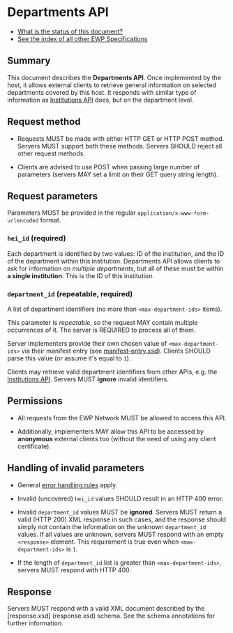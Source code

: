 Departments API
===============

* [What is the status of this document?][statuses]
* [See the index of all other EWP Specifications][develhub]


Summary
-------

This document describes the **Departments API**. Once implemented by the host,
it allows external clients to retrieve general information on selected
departments covered by this host. It responds with similar type of information
as [Institutions API][institutions-api] does, but on the department level.


Request method
--------------

 * Requests MUST be made with either HTTP GET or HTTP POST method. Servers MUST
   support both these methods. Servers SHOULD reject all other request methods.

 * Clients are advised to use POST when passing large number of parameters
   (servers MAY set a limit on their GET query string length).


Request parameters
------------------

Parameters MUST be provided in the regular `application/x-www-form-urlencoded`
format.


### `hei_id` (required)

Each department is identified by two values: ID of the institution, and the ID
of the department within this institution. Departments API allows clients to
ask for information on *multiple departments*, but all of these must be within
**a single institution**. This is the ID of this institution.


### `department_id` (repeatable, required)

A list of department identifiers (no more than `<max-department-ids>` items).

This parameter is *repeatable*, so the request MAY contain multiple occurrences
of it. The server is REQUIRED to process all of them.

Server implementers provide their own chosen value of `<max-department-ids>`
via their manifest entry (see [manifest-entry.xsd](manifest-entry.xsd)).
Clients SHOULD parse this value (or assume it's equal to `1`).

Clients may retrieve valid department identifiers from other APIs, e.g. the
[Institutions API][institutions-api]. Servers MUST **ignore** invalid
identifiers.


Permissions
-----------

 * All requests from the EWP Network MUST be allowed to access this API.

 * Additionally, implementers MAY allow this API to be accessed by
   **anonymous** external clients too (without the need of using any client
   certificate).


Handling of invalid parameters
------------------------------

 * General [error handling rules][error-handling] apply.

 * Invalid (uncovered) `hei_id` values SHOULD result in an HTTP 400 error.

 * Invalid `department_id` values MUST be **ignored**. Servers MUST return
   a valid (HTTP 200) XML response in such cases, and the response should
   simply not contain the information on the unknown `department_id` values.
   If all values are unknown, servers MUST respond with an empty `<response>`
   element. This requirement is true even when `<max-department-ids>` is `1`.

 * If the length of `department_id` list is greater than
   `<max-department-ids>`, servers MUST respond with HTTP 400.


Response
--------

Servers MUST respond with a valid XML document described by the [response.xsd]
(response.xsd) schema. See the schema annotations for further information.


[develhub]: http://developers.erasmuswithoutpaper.eu/
[statuses]: https://github.com/erasmus-without-paper/ewp-specs-management#statuses
[registry-spec]: https://github.com/erasmus-without-paper/ewp-specs-api-registry
[discovery-api]: https://github.com/erasmus-without-paper/ewp-specs-api-discovery
[echo]: https://github.com/erasmus-without-paper/ewp-specs-api-echo
[error-handling]: https://github.com/erasmus-without-paper/ewp-specs-architecture#error-handling
[institutions-api]: https://github.com/erasmus-without-paper/ewp-specs-api-institutions
